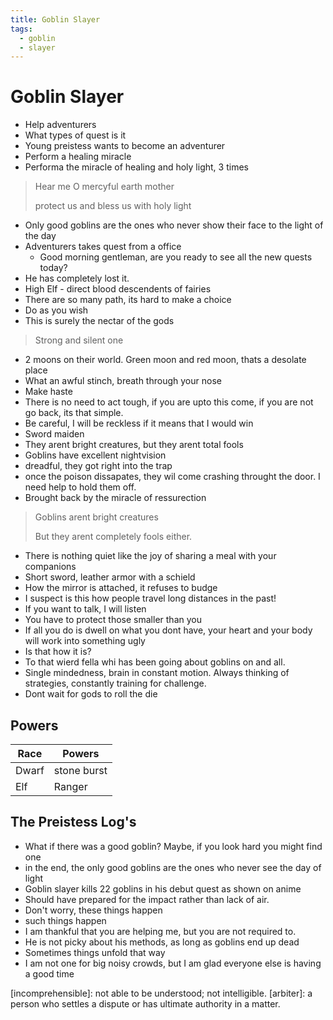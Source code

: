 ```yaml
---
title: Goblin Slayer
tags:
  - goblin
  - slayer
---
```


# Goblin Slayer

<TagLinks />

- Help adventurers
- What types of quest is it
- Young preistess wants to become an adventurer
- Perform a healing miracle
- Performa the miracle of healing and holy light, 3 times

> Hear me O mercyful earth mother
>
> protect us and bless us with holy light

- Only good goblins are the ones who never show their face to the light of the day
- Adventurers takes quest from a office
  - Good morning gentleman, are you ready to see all the new quests today?
- He has completely lost it.
- High Elf - direct blood descendents of fairies
- There are so many path, its hard to make a choice
- Do as you wish
- This is surely the nectar of the gods

> Strong and silent one

- 2 moons on their world. Green moon and red moon, thats a desolate place
- What an awful stinch, breath through your nose
- Make haste
- There is no need to act tough, if you are upto this come, if you are not go back, its that simple.
- Be careful, I will be reckless if it means that I would win
- Sword maiden
- They arent bright creatures, but they arent total fools
- Goblins have excellent nightvision
- dreadful, they got right into the trap
- once the poison dissapates, they wil come crashing throught the door. I need help to hold them off.
- Brought back by the miracle of ressurection

> Goblins arent bright creatures
>
> But they arent completely fools either.

- There is nothing quiet like the joy of sharing a meal with your companions
- Short sword, leather armor with a schield
- How the mirror is attached, it refuses to budge
- I suspect is this how people travel long distances in the past!
- If you want to talk, I will listen
- You have to protect those smaller than you
- If all you do is dwell on what you dont have, your heart and your body will work into something ugly
- Is that how it is?
- To that wierd fella whi has been going about goblins on and all.
- Single mindedness, brain in constant motion. Always thinking of strategies, constantly training for challenge.
- Dont wait for gods to roll the die

## Powers

| Race  | Powers      |
| ----- | ----------- |
| Dwarf | stone burst |
| Elf   | Ranger      |

## The Preistess Log's

- What if there was a good goblin? Maybe, if you look hard you might find one
- in the end, the only good goblins are the ones who never see the day of light
- Goblin slayer kills 22 goblins in his debut quest as shown on anime
- Should have prepared for the impact rather than lack of air.
- Don't worry, these things happen
- such things happen
- I am thankful that you are helping me, but you are not required to.
- He is not picky about his methods, as long as goblins end up dead
- Sometimes things unfold that way
- I am not one for big noisy crowds, but I am glad everyone else is having a good time

[incomprehensible]: not able to be understood; not intelligible.
[arbiter]: a person who settles a dispute or has ultimate authority in a matter.

<Footer />
